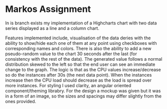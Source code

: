 # Markos Assignment

In is branch exists my implementation of a Highcharts chart with two data series displayed as a line and a column chart.

Features implemented include, visualisation of the data deries with the ability to show/hide each one of them at any point
using checkboxes with corresponding names and colors. There is also the ability to add a new pseudo-random value to the chart
30 seconds after the last (for consistency with the rest of the data). The generated value follows a normal distribution skewed
to the left so that the end user can see an immediate change to the graph. The logic is that as the CPU values increase/decrease 
so do the instances after 30s (the next data point). When the instances increase then the CPU load should decrease as the load is
spread over more instances. For styling I used clarity, an angular oriented component/theming librabry. For the design a mockup was
given but it was in a form of an image, so the sizes and spacings may differ slightly from the ones provided.

